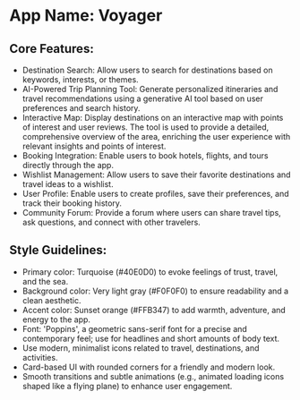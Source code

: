 # **App Name**: Voyager

## Core Features:

- Destination Search: Allow users to search for destinations based on keywords, interests, or themes.
- AI-Powered Trip Planning Tool: Generate personalized itineraries and travel recommendations using a generative AI tool based on user preferences and search history.
- Interactive Map: Display destinations on an interactive map with points of interest and user reviews. The tool is used to provide a detailed, comprehensive overview of the area, enriching the user experience with relevant insights and points of interest.
- Booking Integration: Enable users to book hotels, flights, and tours directly through the app.
- Wishlist Management: Allow users to save their favorite destinations and travel ideas to a wishlist.
- User Profile: Enable users to create profiles, save their preferences, and track their booking history.
- Community Forum: Provide a forum where users can share travel tips, ask questions, and connect with other travelers.

## Style Guidelines:

- Primary color: Turquoise (#40E0D0) to evoke feelings of trust, travel, and the sea.
- Background color: Very light gray (#F0F0F0) to ensure readability and a clean aesthetic.
- Accent color: Sunset orange (#FFB347) to add warmth, adventure, and energy to the app.
- Font: 'Poppins', a geometric sans-serif font for a precise and contemporary feel; use for headlines and short amounts of body text.
- Use modern, minimalist icons related to travel, destinations, and activities.
- Card-based UI with rounded corners for a friendly and modern look.
- Smooth transitions and subtle animations (e.g., animated loading icons shaped like a flying plane) to enhance user engagement.